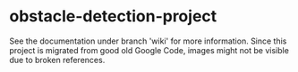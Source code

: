 # obstacle-detection-project
See the documentation under branch 'wiki' for more information. Since this project is migrated from good old Google Code,
images might not be visible due to broken references.
